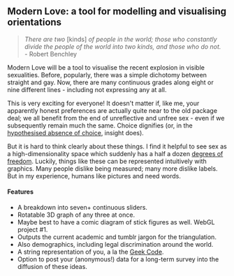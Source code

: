 ## Modern Love: a tool for modelling and visualising orientations

> *There are two* [kinds] *of people in the world; those who constantly divide the people of the world into two kinds, and those who do not.*  
> \- Robert Benchley


Modern Love will be a tool to visualise the recent explosion in visible sexualities. Before, popularly, there was a simple dichotomy between straight and gay. Now, there are many continuous grades along eight or nine different lines - including not expressing any at all.

This is very exciting for everyone! It doesn't matter if, like me, your apparently honest preferences are actually quite near to the old package deal; we all benefit from the end of unreflective and unfree sex - even if we subsequently remain much the same. Choice dignifies (or, in the [hypothesised absence of choice](https://en.wikipedia.org/wiki/Biology_and_sexual_orientation), insight does).
  
But it is hard to think clearly about these things. I find it helpful to see sex as a high-dimensionality space which suddenly has a half a dozen [degrees of freedom](https://en.wikipedia.org/wiki/Degrees_of_freedom_%28statistics%29). Luckily, things like these can be represented intuitively with graphics. Many people dislike being measured; many more dislike labels. But in my experience, humans like pictures and need words.


#### Features
* A breakdown into seven+ continuous sliders.
* Rotatable 3D graph of any three at once.
* Maybe best to have a comic diagram of stick figures as well. WebGL project \#1.
* Outputs the current academic and tumblr jargon for the triangulation.
* Also demographics, including legal discrimination around the world.
* A string representation of you, a la the [Geek Code](https://en.wikipedia.org/wiki/Geek_Code).
* Option to post your (anonymous!) data for a long-term survey into the diffusion of these ideas.
